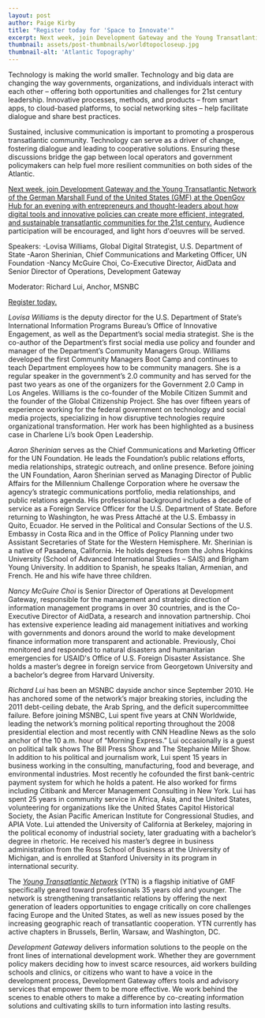 ```yaml
---
layout: post
author: Paige Kirby
title: "Register today for 'Space to Innovate'"
excerpt: Next week, join Development Gateway and the Young Transatlantic Network of the GMF for an evening with entrepreneurs and thought-leaders ...
thumbnail: assets/post-thumbnails/worldtopocloseup.jpg
thumbnail-alt: 'Atlantic Topography'
---
```


Technology is making the world smaller. Technology and big data are changing the way governments, organizations, and individuals interact with each other – offering both opportunities and challenges for 21st century leadership. Innovative processes, methods, and products – from smart apps, to cloud-based platforms, to social networking sites – help facilitate dialogue and share best practices.

Sustained, inclusive communication is important to promoting a prosperous transatlantic community. Technology can serve as a driver of change, fostering dialogue and leading to cooperative solutions. Ensuring these discussions bridge the gap between local operators and government policymakers can help fuel more resilient communities on both sides of the Atlantic.

[Next week, join Development Gateway and the Young Transatlantic Network of the German Marshall Fund of the United States (GMF) at the OpenGov Hub for an evening with entrepreneurs and thought-leaders about how digital tools and innovative policies can create more efficient, integrated, and sustainable transatlantic communities for the 21st century.](http://www.eventbrite.com/e/space-to-innovate-how-technology-facilitates-transatlantic-cooperation-tickets-17726138357) Audience participation will be encouraged, and light hors d'oeuvres will be served.

Speakers:
-Lovisa Williams, Global Digital Strategist, U.S. Department of State 
-Aaron Sherinian, Chief Communications and Marketing Officer, UN Foundation
-Nancy McGuire Choi, Co-Executive Director, AidData and Senior Director of Operations, Development Gateway

Moderator: Richard Lui, Anchor, MSNBC 

[Register today.](http://www.eventbrite.com/e/space-to-innovate-how-technology-facilitates-transatlantic-cooperation-tickets-17726138357)

*Lovisa Williams* is the deputy director for the U.S. Department of State’s International Information Programs Bureau’s Office of Innovative Engagement, as well as the Department’s social media strategist. She is the co-author of the Department’s first social media use policy and founder and manager of the Department’s Community Managers Group. Williams developed the first Community Managers Boot Camp and continues to teach Department employees how to be community managers. She is a regular speaker in the government’s 2.0 community and has served for the past two years as one of the organizers for the Government 2.0 Camp in Los Angeles. Williams is the co-founder of the Mobile Citizen Summit and the founder of the Global Citizenship Project. She has over fifteen years of experience working for the federal government on technology and social media projects, specializing in how disruptive technologies require organizational transformation. Her work has been highlighted as a business case in Charlene Li’s book Open Leadership. 

*Aaron Sherinian* serves as the Chief Communications and Marketing Officer for the UN Foundation. He leads the Foundation’s public relations efforts, media relationships, strategic outreach, and online presence. Before joining the UN Foundation, Aaron Sherinian served as Managing Director of Public Affairs for the Millennium Challenge Corporation where he oversaw the agency’s strategic communications portfolio, media relationships, and public relations agenda. His professional background includes a decade of service as a Foreign Service Officer for the U.S. Department of State. Before returning to Washington, he was Press Attaché at the U.S. Embassy in Quito, Ecuador. He served in the Political and Consular Sections of the U.S. Embassy in Costa Rica and in the Office of Policy Planning under two Assistant Secretaries of State for the Western Hemisphere. Mr. Sherinian is a native of Pasadena, California. He holds degrees from the Johns Hopkins University (School of Advanced International Studies – SAIS) and Brigham Young University. In addition to Spanish, he speaks Italian, Armenian, and French. He and his wife have three children.

*Nancy McGuire Choi* is Senior Director of Operations at Development Gateway, responsible for the management and strategic direction of information management programs in over 30 countries, and is the Co-Executive Director of AidData, a research and innovation partnership.  Choi has extensive experience leading aid management initiatives and working with governments and donors around the world to make development finance information more transparent and actionable. Previously, Choi monitored and responded to natural disasters and humanitarian emergencies for USAID's Office of U.S. Foreign Disaster Assistance. She holds a master’s degree in foreign service from Georgetown University and a bachelor’s degree from Harvard University. 

*Richard Lui* has been an MSNBC dayside anchor since September 2010. He has anchored some of the network’s major breaking stories, including the 2011 debt-ceiling debate, the Arab Spring, and the deficit supercommittee failure. Before joining MSNBC, Lui spent five years at CNN Worldwide, leading the network’s morning political reporting throughout the 2008 presidential election and most recently with CNN Headline News as the solo anchor of the 10 a.m. hour of “Morning Express.” Lui occasionally is a guest on political talk shows The Bill Press Show and The Stephanie Miller Show. In addition to his political and journalism work, Lui spent 15 years in business working in the consulting, manufacturing, food and beverage, and environmental industries. Most recently he cofounded the first bank-centric payment system for which he holds a patent. He also worked for firms including Citibank and Mercer Management Consulting in New York. Lui has spent 25 years in community service in Africa, Asia, and the United States, volunteering for organizations like the United States Capitol Historical Society, the Asian Pacific American Institute for Congressional Studies, and APIA Vote. Lui attended the University of California at Berkeley, majoring in the political economy of industrial society, later graduating with a bachelor’s degree in rhetoric. He received his master’s degree in business administration from the Ross School of Business at the University of Michigan, and is enrolled at Stanford University in its program in international security.

The *[Young Transatlantic Network](http://www.gmfus.org/transatlantic-leadership-initiatives/next-generation-leaders-young-transatlantic-network)* (YTN) is a flagship initiative of GMF specifically geared toward professionals 35 years old and younger. The network is strengthening transatlantic relations by offering the next generation of leaders opportunities to engage critically on core challenges facing Europe and the United States, as well as new issues posed by the increasing geographic reach of transatlantic cooperation. YTN currently has active chapters in Brussels, Berlin, Warsaw, and Washington, DC.

*Development Gateway* delivers information solutions to the people on the front lines of international development work. Whether they are government policy makers deciding how to invest scarce resources, aid workers building schools and clinics, or citizens who want to have a voice in the development process, Development Gateway offers tools and advisory services that empower them to be more effective. We work behind the scenes to enable others to make a difference by co-creating information solutions and cultivating skills to turn information into lasting results. 

